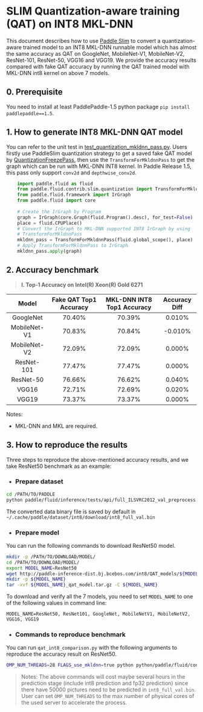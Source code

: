 # SLIM Quantization-aware training (QAT) on INT8 MKL-DNN

This document describes how to use [Paddle Slim](https://github.com/PaddlePaddle/FluidDoc/blob/develop/doc/fluid/advanced_usage/paddle_slim/paddle_slim.md) to convert a quantization-aware trained model to an INT8 MKL-DNN runnable model which has almost the same accuracy as QAT on GoogleNet, MobileNet-V1, MobileNet-V2, ResNet-101, ResNet-50, VGG16 and VGG19. We provide the accuracy results compared with fake QAT accuracy by running the QAT trained model with MKL-DNN int8 kernel on above 7 models.

## 0. Prerequisite
You need to install at least PaddlePaddle-1.5 python package `pip install paddlepaddle==1.5`.

## 1. How to generate INT8 MKL-DNN QAT model
You can refer to the unit test in [test_quantization_mkldnn_pass.py](test_quantization_mkldnn_pass.py). Users firstly use PaddleSlim quantization strategy to get a saved fake QAT model by [QuantizationFreezePass](https://github.com/PaddlePaddle/models/tree/develop/PaddleSlim/quant_low_level_api), then use the `TransformForMkldnnPass` to get the graph which can be run with MKL-DNN INT8 kernel. In Paddle Release 1.5, this pass only support `conv2d` and `depthwise_conv2d`.

```python
    import paddle.fluid as fluid
    from paddle.fluid.contrib.slim.quantization import TransformForMkldnnPass
    from paddle.fluid.framework import IrGraph
    from paddle.fluid import core	
    
    # Create the IrGraph by Program
    graph = IrGraph(core.Graph(fluid.Program().desc), for_test=False)
    place = fluid.CPUPlace()
    # Convert the IrGraph to MKL-DNN supported INT8 IrGraph by using
    # TransformForMkldnnPass
    mkldnn_pass = TransformForMkldnnPass(fluid.global_scope(), place)
    # Apply TransformForMkldnnPass to IrGraph
    mkldnn_pass.apply(graph)
```

## 2. Accuracy benchmark

>**I. Top-1 Accuracy on Intel(R) Xeon(R) Gold 6271**

| Model        | Fake QAT Top1 Accuracy | MKL-DNN INT8 Top1 Accuracy | Accuracy Diff   |
| :----------: | :--------------------: | :-----------------------:  | :--------------:|
| GoogleNet    |         70.40%         |            70.39%          |     0.010%      |
| MobileNet-V1 |         70.83%         |            70.84%          |    -0.010%      |
| MobileNet-V2 |         72.09%         |            72.09%          |     0.000%      |
| ResNet-101   |         77.47%         |            77.47%          |     0.000%      |
| ResNet-50    |         76.66%         |            76.62%          |     0.040%      |
| VGG16        |         72.71%         |            72.69%          |     0.020%      |
| VGG19        |         73.37%         |            73.37%          |     0.000%      |

Notes:

* MKL-DNN and MKL are required.

## 3. How to reproduce the results
Three steps to reproduce the above-mentioned accuracy results, and we take ResNet50 benchmark as an example:
 * ### Prepare dataset
```bash
cd /PATH/TO/PADDLE
python paddle/fluid/inference/tests/api/full_ILSVRC2012_val_preprocess.py
```
The converted data binary file is saved by default in `~/.cache/paddle/dataset/int8/download/int8_full_val.bin`
 * ### Prepare model
You can run the following commands to download ResNet50 model.

```bash
mkdir -p /PATH/TO/DOWNLOAD/MODEL/
cd /PATH/TO/DOWNLOAD/MODEL/
export MODEL_NAME=ResNet50
wget http://paddle-inference-dist.bj.bcebos.com/int8/QAT_models/${MODEL_NAME}_qat_model.tar.gz
mkdir -p ${MODEL_NAME}
tar -xvf ${MODEL_NAME}_qat_model.tar.gz -C ${MODEL_NAME}
```

To download and verify all the 7 models, you need to set `MODEL_NAME` to one of the following values in command line:

```text
MODEL_NAME=ResNet50, ResNet101, GoogleNet, MobileNetV1, MobileNetV2, VGG16, VGG19
```
* ### Commands to reproduce benchmark
You can run `qat_int8_comparison.py` with the following arguments to reproduce the accuracy result on ResNet50.

```bash
OMP_NUM_THREADS=28 FLAGS_use_mkldnn=true python python/paddle/fluid/contrib/slim/tests/qat_int8_comparison.py --qat_model=/PATH/TO/DOWNLOAD/MODEL/${MODEL_NAME}/model --infer_data=~/.cache/paddle/dataset/int8/download/int8_full_val.bin --batch_size=50 --batch_num=1000 --acc_diff_threshold=0.001
```
> Notes: The above commands will cost maybe several hours in the prediction stage (include int8 prediction and fp32 prediction) since there have 50000 pictures need to be predicted in `int8_full_val.bin`. User can set `OMP_NUM_THREADS` to the max number of physical cores of the used server to accelerate the process.
